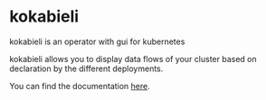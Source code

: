 # kokabieli

kokabieli is an operator with gui for kubernetes

kokabieli allows you to display data flows of your cluster based on declaration by the different deployments.

You can find the documentation [here](https://kokabie.li/).

